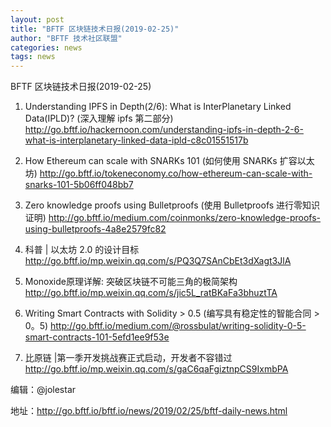 ```yaml
---
layout: post
title: "BFTF 区块链技术日报(2019-02-25)"
author: "BFTF 技术社区联盟"
categories: news
tags: news
---
```


BFTF 区块链技术日报(2019-02-25)

1. Understanding IPFS in Depth(2/6): What is InterPlanetary Linked Data(IPLD)? (深入理解 ipfs 第二部分) <http://go.bftf.io/hackernoon.com/understanding-ipfs-in-depth-2-6-what-is-interplanetary-linked-data-ipld-c8c01551517b>

2. How Ethereum can scale with SNARKs 101 (如何使用 SNARKs 扩容以太坊) <http://go.bftf.io/tokeneconomy.co/how-ethereum-can-scale-with-snarks-101-5b06ff048bb7>

3. Zero knowledge proofs using Bulletproofs (使用 Bulletproofs 进行零知识证明) <http://go.bftf.io/medium.com/coinmonks/zero-knowledge-proofs-using-bulletproofs-4a8e2579fc82>

4. 科普 | 以太坊 2.0 的设计目标 <http://go.bftf.io/mp.weixin.qq.com/s/PQ3Q7SAnCbEt3dXagt3JlA>

5. Monoxide原理详解: 突破区块链不可能三角的极简架构 <http://go.bftf.io/mp.weixin.qq.com/s/jic5L_ratBKaFa3bhuztTA>

6. Writing Smart Contracts with Solidity > 0.5 (编写具有稳定性的智能合同 > 0。5) <http://go.bftf.io/medium.com/@rossbulat/writing-solidity-0-5-smart-contracts-101-5efd1ee9f53e>

7. 比原链 |第一季开发挑战赛正式启动，开发者不容错过 <http://go.bftf.io/mp.weixin.qq.com/s/gaC6qaFgiztnpCS9IxmbPA>

   

编辑：@jolestar

地址：http://go.bftf.io/bftf.io/news/2019/02/25/bftf-daily-news.html

